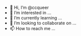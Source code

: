 - 👋 Hi, I’m @ccqueer
- 👀 I’m interested in ...
- 🌱 I’m currently learning ...
- 💞️ I’m looking to collaborate on ...
- 📫 How to reach me ...

<!---
ccqueer/ccqueer is a ✨ special ✨ repository because its `README.md` (this file) appears on your GitHub profile.
You can click the Preview link to take a look at your changes.
--->

